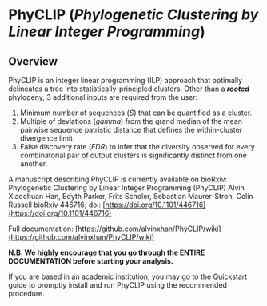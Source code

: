 # PhyCLIP (_Phylogenetic Clustering by Linear Integer Programming_)

## Overview

PhyCLIP is an integer linear programming (ILP) approach that optimally delineates a tree into statistically-principled clusters. Other than a **_rooted_** phylogeny, 3 additional inputs are required from the user: 
1. Minimum number of sequences (_S_) that can be quantified as a cluster.
2. Multiple of deviations (_gamma_) from the grand median of the mean pairwise sequence patristic distance that defines the within-cluster divergence limit. 
3. False discovery rate (_FDR_) to infer that the diversity observed for every combinatorial pair of output clusters is significantly distinct from one another.

A manuscript describing PhyCLIP is currently available on bioRxiv:  
Phylogenetic Clustering by Linear Integer Programming (PhyCLIP)
Alvin Xiaochuan Han, Edyth Parker, Frits Scholer, Sebastian Maurer-Stroh, Colin Russell
bioRxiv 446716; doi: [https://doi.org/10.1101/446716](https://doi.org/10.1101/446716)

Full documentation: 
[https://github.com/alvinxhan/PhyCLIP/wiki](https://github.com/alvinxhan/PhyCLIP/wiki)

**N.B. We highly encourage that you go through the ENTIRE DOCUMENTATION before starting your analysis.**

If you are based in an academic institution, you may go to the [Quickstart](https://github.com/alvinxhan/PhyCLIP/wiki/I.-Quickstart) guide to promptly install and run PhyCLIP using the recommended procedure.
